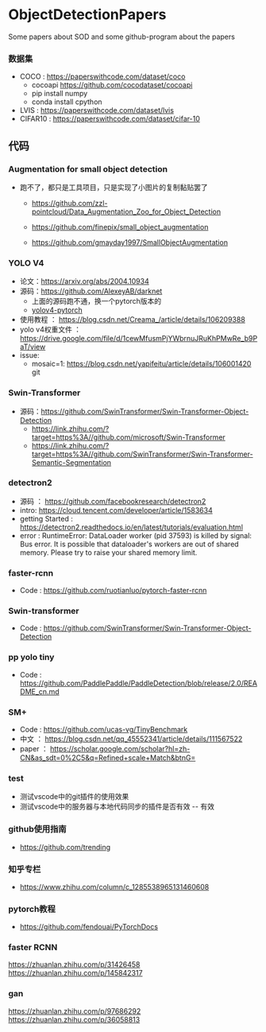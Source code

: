 # ObjectDetectionPapers
Some papers about SOD and some github-program about the papers

### 数据集
- COCO : https://paperswithcode.com/dataset/coco
  - cocoapi https://github.com/cocodataset/cocoapi
  - pip install numpy
  - conda install cpython
- LVIS : https://paperswithcode.com/dataset/lvis
- CIFAR10 : https://paperswithcode.com/dataset/cifar-10
## 代码
### Augmentation for small object detection
  - 跑不了，都只是工具项目，只是实现了小图片的复制黏贴罢了

    - https://github.com/zzl-pointcloud/Data_Augmentation_Zoo_for_Object_Detection

    - https://github.com/finepix/small_object_augmentation

    - https://github.com/gmayday1997/SmallObjectAugmentation

### YOLO V4
- 论文：https://arxiv.org/abs/2004.10934
- 源码：https://github.com/AlexeyAB/darknet
  - 上面的源码跑不通，换一个pytorch版本的
  - [yolov4-pytorch](https://github.com/Tianxiaomo/pytorch-YOLOv4)
- 使用教程 ： https://blog.csdn.net/Creama_/article/details/106209388
- yolo v4权重文件 ： https://drive.google.com/file/d/1cewMfusmPjYWbrnuJRuKhPMwRe_b9PaT/view
- issue:
  - mosaic=1: https://blog.csdn.net/yapifeitu/article/details/106001420
git
### Swin-Transformer
- 源码：https://github.com/SwinTransformer/Swin-Transformer-Object-Detection
  - https://link.zhihu.com/?target=https%3A//github.com/microsoft/Swin-Transformer
  - https://link.zhihu.com/?target=https%3A//github.com/SwinTransformer/Swin-Transformer-Semantic-Segmentation
### detectron2
- 源码 ： https://github.com/facebookresearch/detectron2
- intro: https://cloud.tencent.com/developer/article/1583634
- getting Started : https://detectron2.readthedocs.io/en/latest/tutorials/evaluation.html
- error : RuntimeError: DataLoader worker (pid 37593) is killed by signal: Bus error. It is possible that dataloader's workers are out of shared memory. Please try to raise your shared memory limit.
### faster-rcnn
- Code : https://github.com/ruotianluo/pytorch-faster-rcnn

### Swin-transformer
- Code : https://github.com/SwinTransformer/Swin-Transformer-Object-Detection
### pp yolo tiny
- Code : https://github.com/PaddlePaddle/PaddleDetection/blob/release/2.0/README_cn.md

### SM+
- Code : https://github.com/ucas-vg/TinyBenchmark
- 中文 ： https://blog.csdn.net/qq_45552341/article/details/111567522
- paper ： https://scholar.google.com/scholar?hl=zh-CN&as_sdt=0%2C5&q=Refined+scale+Match&btnG=

### test
- 测试vscode中的git插件的使用效果
- 测试vscode中的服务器与本地代码同步的插件是否有效 -- 有效

### github使用指南
- https://github.com/trending

### 知乎专栏
- https://www.zhihu.com/column/c_1285538965131460608

### pytorch教程
- https://github.com/fendouai/PyTorchDocs

### faster RCNN
https://zhuanlan.zhihu.com/p/31426458
https://zhuanlan.zhihu.com/p/145842317

### gan
https://zhuanlan.zhihu.com/p/97686292
https://zhuanlan.zhihu.com/p/36058813